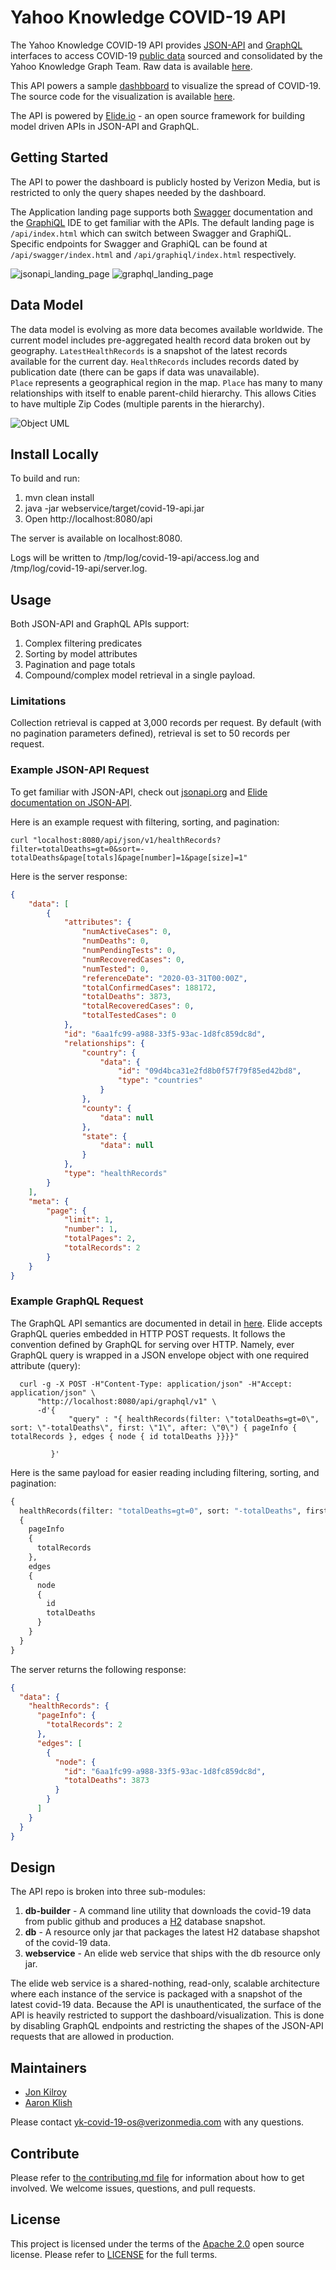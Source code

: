 # Yahoo Knowledge COVID-19 API

The Yahoo Knowledge COVID-19 API provides [JSON-API](https://jsonapi.org/) and [GraphQL](https://graphql.org/) interfaces to access COVID-19 [public data](https://github.com/yahoo/covid-19-data/blob/master/data-sources.md) sourced and consolidated by the Yahoo Knowledge Graph Team. Raw data is available [here](https://github.com/yahoo/covid-19-data).

This API powers a sample [dashbboard](https://yahoo.github.io/covid-19-dashboard) to visualize the spread of COVID-19. The source code for the visualization is available [here](https://github.com/yahoo/covid-19-dashboard).

The API is powered by [Elide.io](https://elide.io) - an open source framework for building model driven APIs in JSON-API and GraphQL.  

## Getting Started

The API to power the dashboard is publicly hosted by Verizon Media, but is restricted to only the query shapes needed by the dashboard. 

The Application landing page supports both [Swagger](https://swagger.io/) documentation and the [GraphiQL](https://github.com/graphql/graphiql) IDE to get familiar with the APIs.
The default landing page is `/api/index.html` which can switch between Swagger and GraphiQL. Specific endpoints for Swagger and GraphiQL can be found at `/api/swagger/index.html` and `/api/graphiql/index.html` respectively.

![jsonapi_landing_page](docs/jsonapi_landing_page.png) ![graphql_landing_page](docs/graphiql_landing_page.png)

## Data Model

The data model is evolving as more data becomes available worldwide.  The current model includes pre-aggregated health record data broken out by geography.  `LatestHealthRecords` is a snapshot of the latest records available for the current day.  `HealthRecords` includes records dated by publication date (there can be gaps if data was unavailable).  
`Place` represents a geographical region in the map. `Place` has many to many relationships with itself to enable parent-child hierarchy. This allows Cities to have multiple Zip Codes (multiple parents in the hierarchy).

![Object UML](docs/data_model.png)

## Install Locally

To build and run:

1. mvn clean install
2. java -jar webservice/target/covid-19-api.jar
3. Open http://localhost:8080/api

The server is available on localhost:8080.

Logs will be written to /tmp/log/covid-19-api/access.log and /tmp/log/covid-19-api/server.log.

## Usage

Both JSON-API and GraphQL APIs support:
1. Complex filtering predicates
2. Sorting by model attributes
3. Pagination and page totals
4. Compound/complex model retrieval in a single payload.

### Limitations

Collection retrieval is capped at 3,000 records per request.  By default (with no pagination parameters defined), retrieval is set to 50 records per request.

### Example JSON-API Request

To get familiar with JSON-API, check out [jsonapi.org](https://jsonapi.org/) and [Elide documentation on JSON-API](https://elide.io/pages/guide/10-jsonapi.html).

Here is an example request with filtering, sorting, and pagination:
```curl
curl "localhost:8080/api/json/v1/healthRecords?filter=totalDeaths=gt=0&sort=-totalDeaths&page[totals]&page[number]=1&page[size]=1"
```

Here is the server response:
```json
{
    "data": [
        {
            "attributes": {
                "numActiveCases": 0,
                "numDeaths": 0,
                "numPendingTests": 0,
                "numRecoveredCases": 0,
                "numTested": 0,
                "referenceDate": "2020-03-31T00:00Z",
                "totalConfirmedCases": 188172,
                "totalDeaths": 3873,
                "totalRecoveredCases": 0,
                "totalTestedCases": 0
            },
            "id": "6aa1fc99-a988-33f5-93ac-1d8fc859dc8d",
            "relationships": {
                "country": {
                    "data": {
                        "id": "09d4bca31e2fd8b0f57f79f85ed42bd8",
                        "type": "countries"
                    }
                },
                "county": {
                    "data": null
                },
                "state": {
                    "data": null
                }
            },
            "type": "healthRecords"
        }
    ],
    "meta": {
        "page": {
            "limit": 1,
            "number": 1,
            "totalPages": 2,
            "totalRecords": 2
        }
    }
}

```

### Example GraphQL Request

The GraphQL API semantics are documented in detail in [here](https://elide.io/pages/guide/11-graphql.html).  Elide accepts GraphQL queries embedded in HTTP POST requests.  It follows the convention defined by GraphQL for serving over HTTP. Namely, ever GraphQL query is wrapped in a JSON envelope object with one required attribute (query):

```curl
  curl -g -X POST -H"Content-Type: application/json" -H"Accept: application/json" \
      "http://localhost:8080/api/graphql/v1" \
      -d'{   
             "query" : "{ healthRecords(filter: \"totalDeaths=gt=0\", sort: \"-totalDeaths\", first: \"1\", after: \"0\") { pageInfo { totalRecords }, edges { node { id totalDeaths }}}}"

         }'
```

Here is the same payload for easier reading including filtering, sorting, and pagination:
```graphql
{ 
  healthRecords(filter: "totalDeaths=gt=0", sort: "-totalDeaths", first: "1", after: "0") 
  { 
    pageInfo 
    {
      totalRecords 
    }, 
    edges 
    { 
      node
      { 
        id 
        totalDeaths
      }
    }
  }
}
```

The server returns the following response:
```json
{
  "data": {
    "healthRecords": {
      "pageInfo": {
        "totalRecords": 2
      },
      "edges": [
        {
          "node": {
            "id": "6aa1fc99-a988-33f5-93ac-1d8fc859dc8d",
            "totalDeaths": 3873
          }
        }
      ]
    }
  }
}

```

## Design

The API repo is broken into three sub-modules:
1. **db-builder** - A command line utility that downloads the covid-19 data from public github and produces a [H2](https://www.h2database.com/html/main.html) database snapshot.
2. **db** - A resource only jar that packages the latest H2 database shapshot of the covid-19 data.
3. **webservice** - An elide web service that ships with the db resource only jar.

The elide web service is a shared-nothing, read-only, scalable architecture where each instance of the service is packaged with a snapshot of the latest covid-19 data.  Because the API is unauthenticated, the surface of the API is heavily restricted to support the dashboard/visualization.  This is done by disabling GraphQL endpoints and restricting the shapes of the JSON-API requests that are allowed in production.

## Maintainers
* [Jon Kilroy](https://www.linkedin.com/in/jon-kilroy-52545b4/)
* [Aaron Klish](https://www.linkedin.com/in/aaron-klish-005927/)

Please contact yk-covid-19-os@verizonmedia.com with any questions.

## Contribute
Please refer to [the contributing.md file](CONTRIBUTING.md) for information about how to get involved. We welcome issues, questions, and pull requests.

## License
This project is licensed under the terms of the [Apache 2.0](http://www.apache.org/licenses/LICENSE-2.0.html) open source license.
Please refer to [LICENSE](LICENSE) for the full terms.
